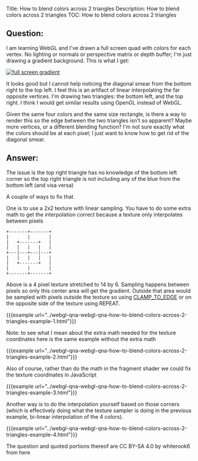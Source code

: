 Title: How to blend colors across 2 triangles
Description: How to blend colors across 2 triangles
TOC: How to blend colors across 2 triangles

## Question:

I am learning WebGL and I've drawn a full screen quad with colors for each vertex. No lighting or normals or perspective matrix or depth buffer; I'm just drawing a gradient background. This is what I get:

[![full screen gradient][1]][1]

It looks good but I cannot help noticing the diagonal smear from the bottom right to the top left. I feel this is an artifact of linear interpolating the far opposite vertices. I'm drawing two triangles: the bottom left, and the top right. I think I would get similar results using OpenGL instead of WebGL.

Given the same four colors and the same size rectangle, is there a way to render this so the edge between the two triangles isn't so apparent? Maybe more vertices, or a different blending function? I'm not sure exactly what the colors should be at each pixel; I just want to know how to get rid of the diagonal smear.


  [1]: https://i.stack.imgur.com/6oOgx.png

## Answer:

The issue is the top right triangle has no knowledge of the bottom left corner so the top right triangle is not including any of the blue from the bottom left (and visa versa)

A couple of ways to fix that. 

One is to use a 2x2 texture with linear sampling. You have to do some extra math to get the interpolation correct because a texture only interpolates between pixels

```
+-------+-------+
|       |       |
|   +-------+   |
|   |   |   |   |
+---|---+---|---+
|   |   |   |   |
|   +-------+   |
|       |       |
+-------+-------+
```

Above is a 4 pixel texture stretched to 14 by 6. Sampling happens between pixels so only this center area will get the gradient. Outside that area would be sampled with pixels outside the texture so using [CLAMP_TO_EDGE](https://webglfundamentals.org/webgl/lessons/webgl-3d-textures.html) or on the opposite side of the texture using REPEAT.

{{{example url="../webgl-qna-webgl-qna-how-to-blend-colors-across-2-triangles-example-1.html"}}}

Note: to see what I mean about the extra math needed for the texture coordinates here is the same example without the extra math

{{{example url="../webgl-qna-webgl-qna-how-to-blend-colors-across-2-triangles-example-2.html"}}}

Also of course, rather than do the math in the fragment shader we could fix the texture coordinates in JavaScript

{{{example url="../webgl-qna-webgl-qna-how-to-blend-colors-across-2-triangles-example-3.html"}}}

Another way is to do the interpolation yourself based on those corners (which is effectively doing what the texture sampler is doing in the previous example, bi-linear interpolation of the 4 colors).

{{{example url="../webgl-qna-webgl-qna-how-to-blend-colors-across-2-triangles-example-4.html"}}}



<div class="so">
  <div>The question and quoted portions thereof are 
    CC BY-SA 4.0 by
    <a data-href="https://stackoverflow.com/users/977524">whiterook6</a>
    from
    <a data-href="https://stackoverflow.com/questions/60212615">here</a>
  </div>
</div>
